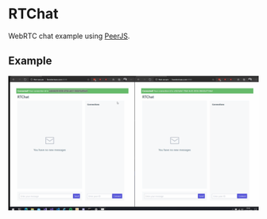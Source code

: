 # RTChat

WebRTC chat example using [PeerJS](https://peerjs.com/).



## Example

![example](example.gif)